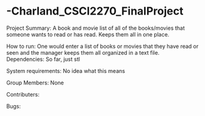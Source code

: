 # -Charland_CSCI2270_FinalProject
Project Summary:
A book and movie list of all of the books/movies that someone wants to read or has read. Keeps them all in one place.

How to run:
One would enter a list of books or movies that they have read or seen and the manager keeps them all organized in a text file.
Dependencies:
So far, just stl

System requirements:
No idea what this means

Group Members:
None

Contributers:

Bugs:


